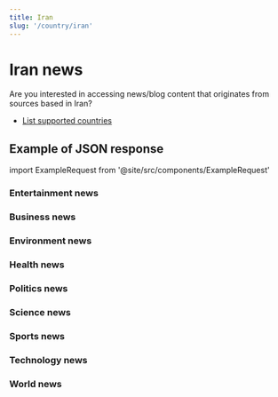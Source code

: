 ```yaml
---
title: Iran
slug: '/country/iran'
---
```


# Iran news

Are you interested in accessing news/blog content that originates from sources based in Iran?

- [List supported countries](/get-articles/countries)

## Example of JSON response

import ExampleRequest from '@site/src/components/ExampleRequest'

### Entertainment news
<ExampleRequest url="https://apitube.io/v1/news/articles?limit=2&category=news/Arts_and_Entertainment&language=ir"></ExampleRequest>

### Business news
<ExampleRequest url="https://apitube.io/v1/news/articles?limit=2&category=news/Business&language=ir"></ExampleRequest>

### Environment news
<ExampleRequest url="https://apitube.io/v1/news/articles?limit=2&category=news/Environment&language=ir"></ExampleRequest>

### Health news
<ExampleRequest url="https://apitube.io/v1/news/articles?limit=2&category=news/Health&language=ir"></ExampleRequest>

### Politics news
<ExampleRequest url="https://apitube.io/v1/news/articles?limit=2&category=news/Politics&language=ir"></ExampleRequest>

### Science news
<ExampleRequest url="https://apitube.io/v1/news/articles?limit=2&category=news/Science&language=ir"></ExampleRequest>

### Sports news
<ExampleRequest url="https://apitube.io/v1/news/articles?limit=2&category=news/Sports&language=ir"></ExampleRequest>

### Technology news
<ExampleRequest url="https://apitube.io/v1/news/articles?limit=2&category=news/Technology&language=ir"></ExampleRequest>

### World news
<ExampleRequest url="https://apitube.io/v1/news/articles?limit=2&category=news/World&language=ir"></ExampleRequest>
